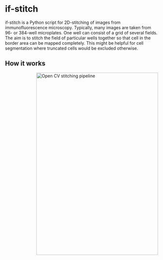 # if-stitch

if-stitch is a Python script for 2D-stitching of images from immunofluorescence microscopy.
Typically, many images are taken from 96- or 384-well microplates. One well can consist of a grid of several fields.
The aim is to stitch the field of particular wells together so that cell in the border area can be mapped completely.
This might be helpful for cell segmentation where truncated cells would be excluded otherwise.

## How it works

<img src="https://ai.github.io/size-limit/logo.svg" align="right"
     alt="Open CV stitching pipeline" width="401" height="600">
